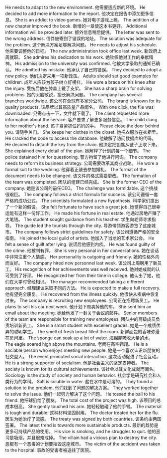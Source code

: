 He needs to adapt to the new environment. 他需要适应新的环境。
He decided to add more information to the report. 他决定在报告中添加更多信息。
She is an addict to video games. 她对电子游戏上瘾。
The addition of a new chapter improved the book. 新增的一章使这本书更好。
Additional information will be provided later. 额外信息稍后提供。
The letter was sent to the wrong address. 信件被寄到了错误的地址。
The solution was adequate for the problem. 这个解决方案足够解决问题。
He needs to adjust his schedule. 他需要调整他的日程。
The new administration took office last week. 新政府上周就职。
She admires his dedication to his work. 她钦佩他对工作的奉献精神。
His admission to the university was confirmed. 他被大学录取的通知已确认。
He admitted his mistake. 他承认了自己的错误。
They decided to adopt a new policy. 他们决定采用一项新政策。
Adults should set good examples for children. 成年人应该为孩子树立好榜样。
He wore a brace on his knee after the injury. 受伤后他在膝盖上戴了支架。
She has a sharp brain for solving problems. 她的头脑敏锐，擅长解决问题。
The company has several branches worldwide. 该公司在全球有多家分公司。
The brand is known for its quality products. 该品牌以其高质量产品闻名。
With one click, the file was downloaded. 只需点击一下，文件就下载了。
The client requested more information about the service. 客户要求了解更多服务信息。
The child clung to her mother's hand. 孩子紧紧抓住妈妈的手。
Please close the door behind you. 请随手关门。
She keeps her clothes in the closet. 她把衣服放在衣柜里。
He cracked the code to access the database. 他破解了访问数据库的代码。
He decided to detach the key from the chain. 他决定把钥匙从链子上取下来。
She explained every detail of the plan. 她解释了计划的每一个细节。
The police detained him for questioning. 警方拘留了他进行问询。
The company needs to reform its business strategy. 公司需要改革其商业战略。
He wore a formal suit to the wedding. 他穿着正装去参加婚礼。
The format of the document needs to be changed. 该文件的格式需要更改。
The formation of the team was completed. 团队的组建已经完成。
She is the former CEO of the company. 她是该公司的前任CEO。
The challenge was formidable. 这个挑战很艰巨。
The company follows a strict formula for success. 该公司遵循一套严格的成功公式。
The scientists formulated a new hypothesis. 科学家们提出了一个新的假设。
She felt fortunate to have such a great job. 她觉得自己很幸运能有这样一份好工作。
He made his fortune in real estate. 他通过房地产赚了大笔钱。
The student sought guidance from his teacher. 学生向老师寻求指导。
The guide led the tourists through the city. 导游带领游客游览了这座城市。
The company follows strict guidelines for safety. 该公司遵循严格的安全指南。
He joined the local guild of artists. 他加入了当地的艺术家公会。
He felt a sense of guilt after lying. 说谎后他感到内疚。
He was found guilty of the crime. 他被判有罪。
She is very personal in her conversations. 她在谈话中非常注重个人情感。
Her personality is outgoing and friendly. 她的性格外向而友好。
The company hired new personnel last week. 该公司上周聘用了新员工。
His recognition of her achievements was well received. 他对她成就的认可受到了好评。
He recognized her from their time in college. 他认出了她，他们在大学时曾经相识。
The manager recommended taking a different approach. 经理建议采取不同的方法。
He is expected to make a full recovery. 他有望完全康复。
He recovered from the illness quickly. 他很快从疾病中恢复过来。
The company is recruiting new employees. 公司正在招聘新员工。
He plans to sell his car next week. 他计划下周卖掉他的车。
She sent him an email about the meeting. 她给他发了一封关于会议的邮件。
Senior members of the team are responsible for training new employees. 团队中的高级成员负责培训新员工。
She is a smart student with excellent grades. 她是一个成绩优异的聪明学生。
The smell of fresh bread filled the room. 新鲜面包的香味弥漫在房间里。
The sponge can soak up a lot of water. 海绵能吸收大量的水。
The eagle soared high above the mountains. 老鹰在高空翱翔。
He is a sociable person who enjoys meeting new people. 他是一个喜欢认识新朋友的社交型人。
The event promoted social interaction. 这次活动促进了社会互动。
He is a strong supporter of socialism. 他是社会主义的坚定支持者。
The society is known for its cultural achievements. 该社会以其文化成就而闻名。
Sociology is the study of society and human behavior. 社会学是研究社会和人类行为的学科。
Salt is soluble in water. 盐在水中是可溶的。
They found a solution to the problem. 他们找到了问题的解决方案。
They worked together to solve the issue. 他们一起努力解决了这个问题。
He tossed the ball to his friend. 他把球扔给了朋友。
The total cost of the project was high. 该项目的总成本很高。
She gently touched his arm. 她轻轻触碰了他的手臂。
The material is tough and durable. 这种材料坚固耐用。
The doctor treated her for the flu. 医生为她治疗了流感。
The treaty was signed by both countries. 该条约由两国签署。
The latest trend is towards more sustainable products. 最新的趋势是更多可持续产品的使用。
His vice is smoking, and he struggles to quit. 他的恶习是吸烟，并且很难戒掉。
The villain had a vicious plan to destroy the city. 恶棍有一个恶毒的计划要摧毁这座城市。
The victim of the accident was taken to the hospital. 事故的受害者被送往了医院。

